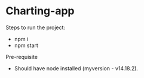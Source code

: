 # Charting-app

Steps to run the project:

* npm i
* npm start

Pre-requisite

* Should have node installed (myversion - v14.18.2).
